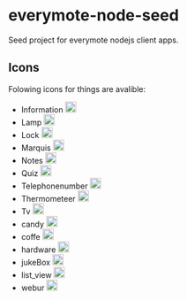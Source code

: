 everymote-node-seed
===================

Seed project for everymote nodejs client apps.


Icons
----------------

Folowing icons for things are avalible:
- Information <img src="http://m.everymote.com/images/icons/client/Information.png" alt="Information"  width="20px" height="20px">
- Lamp <img src="http://m.everymote.com/images/icons/client/Lamp.png" alt="lamp"  width="20px" height="20px">
- Lock <img src="http://m.everymote.com/images/icons/client/Lock.png" alt="Lock"  width="20px" height="20px">
- Marquis <img src="http://m.everymote.com/images/icons/client/Marquis.png" alt="Marquis"  width="20px" height="20px">
- Notes <img src="http://m.everymote.com/images/icons/client/Notes.png" alt="Notes"  width="20px" height="20px">
- Quiz <img src="http://m.everymote.com/images/icons/client/Quiz.png" alt="Quiz"  width="20px" height="20px">
- Telephonenumber <img src="http://m.everymote.com/images/icons/client/Telephonenumber.png" alt="Telephonenumber"  width="20px" height="20px">
- Thermometeer <img src="http://m.everymote.com/images/icons/client/Thermometeer.png" alt="Thermometeer"  width="20px" height="20px">
- Tv <img src="http://m.everymote.com/images/icons/client/Tv.png" alt="Tv"  width="20px" height="20px">
- candy <img src="http://m.everymote.com/images/icons/client/candy.png" alt="candy"  width="20px" height="20px">
- coffe <img src="http://m.everymote.com/images/icons/client/coffe.png" alt="coffe"  width="20px" height="20px">
- hardware <img src="http://m.everymote.com/images/icons/client/hardware.png" alt="hardware"  width="20px" height="20px">
- jukeBox <img src="http://m.everymote.com/images/icons/client/jukeBox.png" alt="jukeBox"  width="20px" height="20px">
- list_view <img src="http://m.everymote.com/images/icons/client/list_view.png" alt="list_view"  width="20px" height="20px">
- webur <img src="http://m.everymote.com/images/icons/client/weburl.png" alt="weburl"  width="20px" height="20px">
